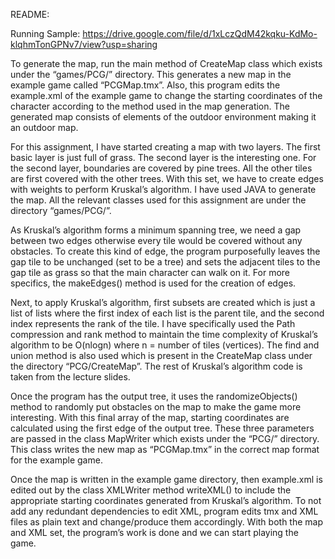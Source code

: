README:

Running Sample: https://drive.google.com/file/d/1xLczQdM42kqku-KdMo-klqhmTonGPNv7/view?usp=sharing

To generate the map, run the main method of CreateMap class which exists
under the “games/PCG/” directory. This generates a new map in the
example game called “PCGMap.tmx”. Also, this program edits the
example.xml of the example game to change the starting coordinates of
the character according to the method used in the map generation. The
generated map consists of elements of the outdoor environment making it
an outdoor map.

For this assignment, I have started creating a map with two layers. The
first basic layer is just full of grass. The second layer is the
interesting one. For the second layer, boundaries are covered by pine
trees. All the other tiles are first covered with the other trees. With
this set, we have to create edges with weights to perform Kruskal’s
algorithm. I have used JAVA to generate the map. All the relevant
classes used for this assignment are under the directory “games/PCG/”.

As Kruskal’s algorithm forms a minimum spanning tree, we need a gap
between two edges otherwise every tile would be covered without any
obstacles. To create this kind of edge, the program purposefully leaves
the gap tile to be unchanged (set to be a tree) and sets the adjacent
tiles to the gap tile as grass so that the main character can walk on
it. For more specifics, the makeEdges() method is used for the creation
of edges.

Next, to apply Kruskal’s algorithm, first subsets are created which is
just a list of lists where the first index of each list is the parent
tile, and the second index represents the rank of the tile. I have
specifically used the Path compression and rank method to maintain the
time complexity of Kruskal’s algorithm to be O(nlogn) where n = number
of tiles (vertices). The find and union method is also used which is
present in the CreateMap class under the directory “PCG/CreateMap”. The
rest of Kruskal’s algorithm code is taken from the lecture slides.

Once the program has the output tree, it uses the randomizeObjects()
method to randomly put obstacles on the map to make the game more
interesting. With this final array of the map, starting coordinates are
calculated using the first edge of the output tree. These three
parameters are passed in the class MapWriter which exists under the
“PCG/” directory. This class writes the new map as “PCGMap.tmx” in the
correct map format for the example game.

Once the map is written in the example game directory, then example.xml
is edited out by the class XMLWriter method writeXML() to include the
appropriate starting coordinates generated from Kruskal’s algorithm. To
not add any redundant dependencies to edit XML, program edits tmx and
XML files as plain text and change/produce them accordingly. With both
the map and XML set, the program’s work is done and we can start playing
the game.
